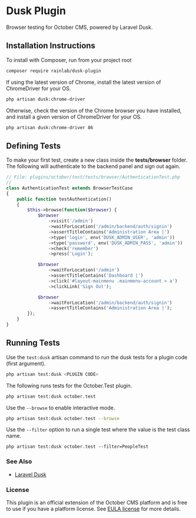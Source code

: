 # Dusk Plugin

Browser testing for October CMS, powered by Laravel Dusk.

## Installation Instructions

To install with Composer, run from your project root

```bash
composer require rainlab/dusk-plugin
```

If using the latest version of Chrome, install the latest version of ChromeDriver for your OS.

```bash
php artisan dusk:chrome-driver
```

Otherwise, check the version of the Chrome browser you have installed, and install a given version of ChromeDriver for your OS.

```bash
php artisan dusk:chrome-driver 86
```

## Defining Tests

To make your first test, create a new class inside the **tests/browser** folder. The following will authenticate to the backend panel and sign out again.

```php
// File: plugins/october/test/tests/browser/AuthenticationTest.php
//
class AuthenticationTest extends BrowserTestCase
{
    public function testAuthentication()
    {
        $this->browse(function($browser) {
            $browser
                ->visit('/admin')
                ->waitForLocation('/admin/backend/auth/signin')
                ->assertTitleContains('Administration Area |')
                ->type('login', env('DUSK_ADMIN_USER', 'admin'))
                ->type('password', env('DUSK_ADMIN_PASS', 'admin'))
                ->check('remember')
                ->press('Login');

            $browser
                ->waitForLocation('/admin')
                ->assertTitleContains('Dashboard |')
                ->click('#layout-mainmenu .mainmenu-account > a')
                ->clickLink('Sign Out');

            $browser
                ->waitForLocation('/admin/backend/auth/signin')
                ->assertTitleContains('Administration Area |');
        });
    }
}
```

## Running Tests

Use the `test:dusk` artisan command to run the dusk tests for a plugin code (first argument).

```bash
php artisan test:dusk <PLUGIN CODE>
```

The following runs tests for the October.Test plugin.

```bash
php artisan test:dusk october.test
```

Use the `--browse` to enable interactive mode.

```bash
php artisan test:dusk october.test --browse
```

Use the `--filter` option to run a single test where the value is the test class name.

```
php artisan test:dusk october.test --filter=PeopleTest
```

### See Also

- [Laravel Dusk](https://laravel.com/docs/9.x/dusk)

### License

This plugin is an official extension of the October CMS platform and is free to use if you have a platform license. See [EULA license](https://octobercms.com/eula) for more details.

